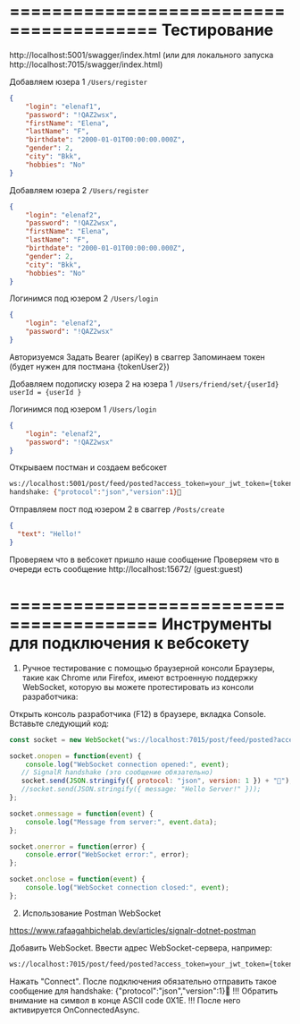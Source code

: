 ========================================
Тестирование
========================================

http://localhost:5001/swagger/index.html (или для локального запуска http://localhost:7015/swagger/index.html)

Добавляем юзера 1 ```/Users/register```
```json
{
    "login": "elenaf1",
    "password": "!QAZ2wsx",
    "firstName": "Elena",
    "lastName": "F",
    "birthdate": "2000-01-01T00:00:00.000Z",
    "gender": 2,
    "city": "Bkk",
    "hobbies": "No"
}
```
Добавляем юзера 2 ```/Users/register```
```json
{
    "login": "elenaf2",
    "password": "!QAZ2wsx",
    "firstName": "Elena",
    "lastName": "F",
    "birthdate": "2000-01-01T00:00:00.000Z",
    "gender": 2,
    "city": "Bkk",
    "hobbies": "No"
}
```
Логинимся под юзером 2 ```/Users/login```
```json
{
    "login": "elenaf2",
    "password": "!QAZ2wsx"
}
```
Авторизуемся 
Задать Bearer (apiKey) в сваггер
Запоминаем токен (будет нужен для постмана {tokenUser2})

Добавляем подописку юзера 2 на юзера 1 ```/Users/friend/set/{userId}```
```userId = {userId }```

Логинимся под юзером 1 ```/Users/login```
```json
{
    "login": "elenaf2",
    "password": "!QAZ2wsx"
}
```

Открываем постман и создаем вебсокет 
```bash
ws://localhost:5001/post/feed/posted?access_token=your_jwt_token={tokenUser2} (или с портом 7015 если запуск в отладке)
handshake: {"protocol":"json","version":1}
```

Отправляем пост под юзером 2 в сваггер ```/Posts/create```
```json
{
  "text": "Hello!"
}
```

Проверяем что в вебсокет пришло наше сообщение
Проверяем что в очереди есть сообщение http://localhost:15672/ (guest:guest)

========================================
Инструменты для подключения к вебсокету
========================================

1. Ручное тестирование с помощью браузерной консоли
Браузеры, такие как Chrome или Firefox, имеют встроенную поддержку WebSocket, которую вы можете протестировать из консоли разработчика:

Открыть консоль разработчика (F12) в браузере, вкладка Console.
Вставьте следующий код:

```javascript
const socket = new WebSocket("ws://localhost:7015/post/feed/posted?access_token=eyJhbGciOiJIUzI1NiIsInR5cCI6IkpXVCJ9.eyJ1c2VySWQiOiIxMDA1MjU3IiwiZ2l2ZW5fbmFtZSI6IkVsZW5hIiwiZmFtaWx5X25hbWUiOiJGIiwiYmlydGhkYXRlIjoiMTk5MC0xMi0wOCIsImNpdHkiOiJCa2siLCJob2JiaWVzIjoibm8iLCJleHAiOjE3MzQwMDcwMTUsImlzcyI6InNvY2lhbG5ldHdvcmsuY29tIiwiYXVkIjoic29jaWFsbmV0d29yay5jb20ifQ.vVEJ2tcECCgXpVKJuehHF1OQYc7QdfBi3rD0tbOVp4k");

socket.onopen = function(event) {
    console.log("WebSocket connection opened:", event);
   // SignalR handshake (это сообщение обязательно)
   socket.send(JSON.stringify({ protocol: "json", version: 1 }) + ""); // Символ  обязателен для завершения сообщения
   //socket.send(JSON.stringify({ message: "Hello Server!" }));
};

socket.onmessage = function(event) {
    console.log("Message from server:", event.data);
};

socket.onerror = function(error) {
    console.error("WebSocket error:", error);
};

socket.onclose = function(event) {
    console.log("WebSocket connection closed:", event);
};
```


2. Использование Postman WebSocket

https://www.rafaagahbichelab.dev/articles/signalr-dotnet-postman

Добавить WebSocket. Ввести адрес WebSocket-сервера, например:

```bash
ws://localhost:7015/post/feed/posted?access_token=your_jwt_token={token}
```

Нажать "Connect".
После подключения обязательно отправить такое сообщение для handshake:
{"protocol":"json","version":1}
!!! Обратить внимание на символ в конце ASCII code 0X1E. !!! 
После него активируется OnConnectedAsync.

